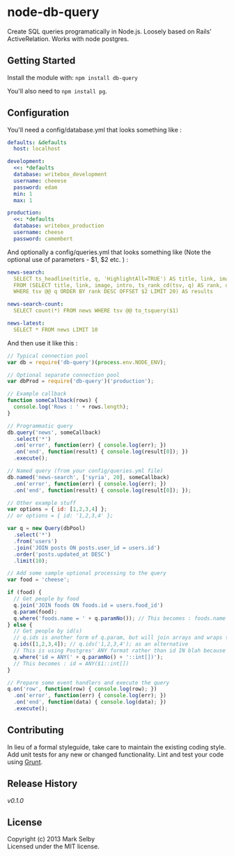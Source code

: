# node-db-query

Create SQL queries programatically in Node.js. Loosely based on Rails' ActiveRelation.
Works with node postgres.

## Getting Started
Install the module with: `npm install db-query`

You'll also need to `npm install pg`.

## Configuration

You'll need a config/database.yml that looks something like :
```yml
defaults: &defaults
  host: localhost

development:
  <<: *defaults
  database: writebox_development
  username: cheeese
  password: edam
  min: 1
  max: 1

production:
  <<: *defaults
  database: writebox_production
  username: cheese
  password: camembert
```

And optionally a config/queries.yml that looks something like (Note the optional use of parameters - $1, $2 etc.
) :
```yml
news-search:
  SELECT ts_headline(title, q, 'HighlightAll=TRUE') AS title, link, image, ts_headline(intro, q, 'HighlightAll=TRUE') AS intro
  FROM (SELECT title, link, image, intro, ts_rank_cd(tsv, q) AS rank, q FROM news, to_tsquery($1) as q
  WHERE tsv @@ q ORDER BY rank DESC OFFSET $2 LIMIT 20) AS results

news-search-count:
  SELECT count(*) FROM news WHERE tsv @@ to_tsquery($1)

news-latest:
  SELECT * FROM news LIMIT 10
```

And then use it like this :

```javascript
// Typical connection pool
var db = require('db-query')(process.env.NODE_ENV);

// Optional separate connection pool
var dbProd = require('db-query')('production');

// Example callback
function someCallback(rows) {
  console.log('Rows : ' + rows.length);
}

// Programmatic query
db.query('news', someCallback)
  .select('*')
  .on('error', function(err) { console.log(err); })
  .on('end', function(result) { console.log(result[0]); })
  .execute();

// Named query (from your config/queries.yml file)
db.named('news-search', ['syria', 20], someCallback)
  .on('error', function(err) { console.log(err); })
  .on('end', function(result) { console.log(result[0]); });

// Other example stuff
var options = { id: [1,2,3,4] };
// or options = { id: '1,2,3,4' };

var q = new Query(dbPool)
  .select('*')
  .from('users')
  .join('JOIN posts ON posts.user_id = users.id')
  .order('posts.updated_at DESC')
  .limit(10);

// Add some sample optional processing to the query
var food = 'cheese';

if (food) {
  // Get people by food
  q.join('JOIN foods ON foods.id = users.food_id')
  q.param(food);
  q.where('foods.name = ' + q.paramNo()); // This becomes : foods.name = $1
} else {
  // Get people by id(s)
  // q.ids is another form of q.param, but will join arrays and wraps the result in '{ }' braces.
  q.ids([1,2,3,4]); // q.ids('1,2,3,4'); as an alternative
  // This is using Postgres' ANY format rather than id IN blah because it's much more efficient
  q.where('id = ANY(' + q.paramNo() + '::int[])');
  // This becomes : id = ANY($1::int[]) 
}

// Prepare some event handlers and execute the query
q.on('row', function(row) { console.log(row); })
  .on('error', function(err) { console.log(err); })
  .on('end', function(data) { console.log(data); })
  .execute();
```

## Contributing
In lieu of a formal styleguide, take care to maintain the existing coding style. Add unit tests for any new or changed functionality. Lint and test your code using [Grunt](http://gruntjs.com/).

## Release History
_v0.1.0_

## License
Copyright (c) 2013 Mark Selby  
Licensed under the MIT license.
